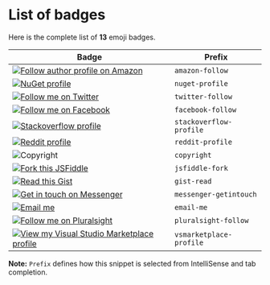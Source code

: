# List of badges

Here is the complete list of **13** emoji badges.

| Badge | Prefix |
|----|----|
|[![Follow author profile on Amazon](https://img.shields.io/static/v1.svg?label=Follow%20me%20on%20Amazon&message=📖&color=FF9900&logo=amazon&logoColor=white)](https://www.amazon.com/Michelle-Obama/e/B07B436TLF) | `amazon-follow`  |
|[![NuGet profile](https://img.shields.io/static/v1.svg?label=nuget.org%20profile&message=🍬&color=004880&logo=nuget&logoColor=white)](https://www.nuget.org/profiles/newtonsoft) | `nuget-profile` |
|[![Follow me on Twitter](https://img.shields.io/static/v1.svg?label=Follow%20%40ProductHunt&message=🤙&color=red&logo=twitter&style=social)](https://twitter.com/ProductHunt) | `twitter-follow` |
|[![Follow me on Facebook](https://img.shields.io/static/v1.svg?label=Follow%20me&message=👋&logo=facebook&style=social)](https://www.facebook.com/zuck) | `facebook-follow` |
|[![Stackoverflow profile](https://img.shields.io/static/v1.svg?label=Stackoverflow%20profile&message=😎&color=d6d6d6&logo=stackoverflow&labelColor=3a3a3a)](https://stackoverflow.com/users/22656/jon-skeet) | `stackoverflow-profile` |
|[![Reddit profile](https://img.shields.io/static/v1.svg?label=I%27m%20on%20reddit&message=📣&logo=reddit&labelColor=171717&color=171717&logoColor=white)](https://www.reddit.com/user/poem_for_your_sprog) | `reddit-profile` |
|![Copyright](https://img.shields.io/static/v1.svg?label=My%20cool%20project%20©️%20&message=%202019%20Name&labelColor=informational&color=033450) | `copyright` |
|[![Fork this JSFiddle](https://img.shields.io/static/v1.svg?label=🍴%20fork%20this&message=JSFiddle&labelColor=informational&color=033450)](http://jsfiddle.net/v3ayrduk/) | `jsfiddle-fork` |
|[![Read this Gist](https://img.shields.io/static/v1.svg?label=🦄%20read%20this%20&message=gist&labelColor=ff69b4&color=033450)](https://gist.github.com/mrbar42/ae111731906f958b396f30906004b3fa) | `gist-read` |
|[![Get in touch on Messenger](https://img.shields.io/static/v1.svg?label=Get%20in%20touch&message=🤙&logo=messenger&style=social)](https://m.me/clydedz) | `messenger-getintouch` |
|[![Email me](https://img.shields.io/static/v1.svg?label=Email%20me&labelColor=blueviolet&message=📧)](mailto:name@domain.com) | `email-me` |
|[![Follow me on Pluralsight](https://img.shields.io/static/v1.svg?label=Follow%20me%20on&labelColor=F15B2A&logo=pluralsight&logoColor=white&message=Pluralsight%20👍&color=2D2D2D)](https://www.pluralsight.com/authors/john-papa) | `pluralsight-follow` |
|[![View my Visual Studio Marketplace profile](https://img.shields.io/static/v1.svg?label=View%20my%20VS%20Marketplace%20profile&labelColor=success&message=🎯&color=2D2D2D)](https://marketplace.visualstudio.com/publishers/clydedsouza) | `vsmarketplace-profile` |


**Note:** `Prefix` defines how this snippet is selected from IntelliSense and tab completion.